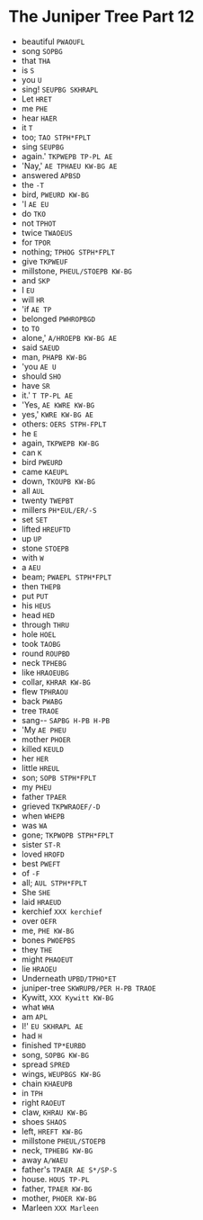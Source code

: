 # The Juniper Tree Part 12

* beautiful `PWAOUFL`
* song `SOPBG`
* that `THA`
* is `S`
* you `U`
* sing! `SEUPBG SKHRAPL`
* Let `HRET`
* me `PHE`
* hear `HAER`
* it `T`
* too; `TAO STPH*FPLT`
* sing `SEUPBG`
* again.' `TKPWEPB TP-PL AE`
* 'Nay,' `AE TPHAEU KW-BG AE`
* answered `APBSD`
* the `-T`
* bird, `PWEURD KW-BG`
* 'I `AE EU`
* do `TKO`
* not `TPHOT`
* twice `TWAOEUS`
* for `TPOR`
* nothing; `TPHOG STPH*FPLT`
* give `TKPWEUF`
* millstone, `PHEUL/STOEPB KW-BG`
* and `SKP`
* I `EU`
* will `HR`
* 'if `AE TP`
* belonged `PWHROPBGD`
* to `TO`
* alone,' `A/HROEPB KW-BG AE`
* said `SAEUD`
* man, `PHAPB KW-BG`
* 'you `AE U`
* should `SHO`
* have `SR`
* it.' `T TP-PL AE`
* 'Yes, `AE KWRE KW-BG`
* yes,' `KWRE KW-BG AE`
* others: `OERS STPH-FPLT`
* he `E`
* again, `TKPWEPB KW-BG`
* can `K`
* bird `PWEURD`
* came `KAEUPL`
* down, `TKOUPB KW-BG`
* all `AUL`
* twenty `TWEPBT`
* millers `PH*EUL/ER/-S`
* set `SET`
* lifted `HREUFTD`
* up `UP`
* stone `STOEPB`
* with `W`
* a `AEU`
* beam; `PWAEPL STPH*FPLT`
* then `THEPB`
* put `PUT`
* his `HEUS`
* head `HED`
* through `THRU`
* hole `HOEL`
* took `TAOBG`
* round `ROUPBD`
* neck `TPHEBG`
* like `HRAOEUBG`
* collar, `KHRAR KW-BG`
* flew `TPHRAOU`
* back `PWABG`
* tree `TRAOE`
* sang-- `SAPBG H-PB H-PB`
* 'My `AE PHEU`
* mother `PHOER`
* killed `KEULD`
* her `HER`
* little `HREUL`
* son; `SOPB STPH*FPLT`
* my `PHEU`
* father `TPAER`
* grieved `TKPWRAOEF/-D`
* when `WHEPB`
* was `WA`
* gone; `TKPWOPB STPH*FPLT`
* sister `ST-R`
* loved `HROFD`
* best `PWEFT`
* of `-F`
* all; `AUL STPH*FPLT`
* She `SHE`
* laid `HRAEUD`
* kerchief `XXX kerchief`
* over `OEFR`
* me, `PHE KW-BG`
* bones `PWOEPBS`
* they `THE`
* might `PHAOEUT`
* lie `HRAOEU`
* Underneath `UPBD/TPHO*ET`
* juniper-tree `SKWRUPB/PER H-PB TRAOE`
* Kywitt, `XXX Kywitt KW-BG`
* what `WHA`
* am `APL`
* I!' `EU SKHRAPL AE`
* had `H`
* finished `TP*EURBD`
* song, `SOPBG KW-BG`
* spread `SPRED`
* wings, `WEUPBGS KW-BG`
* chain `KHAEUPB`
* in `TPH`
* right `RAOEUT`
* claw, `KHRAU KW-BG`
* shoes `SHAOS`
* left, `HREFT KW-BG`
* millstone `PHEUL/STOEPB`
* neck, `TPHEBG KW-BG`
* away `A/WAEU`
* father's `TPAER AE S*/SP-S`
* house. `HOUS TP-PL`
* father, `TPAER KW-BG`
* mother, `PHOER KW-BG`
* Marleen `XXX Marleen`
